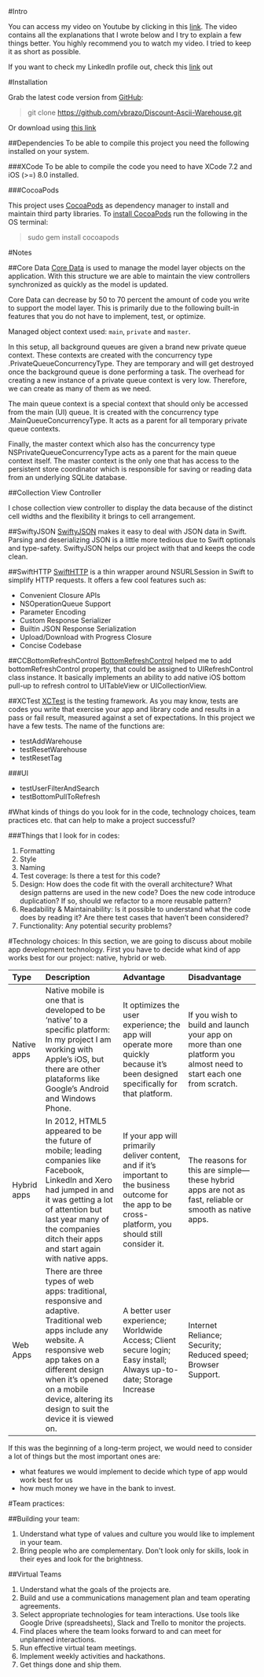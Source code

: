 #Intro

You can access my video on Youtube by clicking in this [link](https://youtu.be/qXR-CLfWwXY). The video contains all the explanations that I wrote below and I try to explain a few things better. You highly recommend you to watch my video. I tried to keep it as short as possible.

If you want to check my LinkedIn profile out, check this [link](https://www.linkedin.com/in/vbrazo) out

#Installation

Grab the latest code version from [GitHub](https://github.com/vbrazo/Discount-Ascii-Warehouse.git):

> git clone https://github.com/vbrazo/Discount-Ascii-Warehouse.git

Or download using [this link](https://github.com/vbrazo/Discount-Ascii-Warehouse/tree/master/Archives/discount_ascii_warehouse.zip)

##Dependencies
To be able to compile this project you need the following installed on your system.

###XCode
To be able to compile the code you need to have XCode 7.2 and iOS (>=) 8.0 installed.

###CocoaPods

This project uses [CocoaPods](https://cocoapods.org) as dependency manager to install and maintain third party libraries.
To [install CocoaPods](https://cocoapods.org/#install) run the following in the OS terminal:

> sudo gem install cocoapods

#Notes

##Core Data
[Core Data](https://developer.apple.com/library/tvos/documentation/Cocoa/Conceptual/CoreData/index.html) is used to manage the model layer objects on the application. With this structure we are able to maintain the view controllers synchronized as quickly as the model is updated.

Core Data can decrease by 50 to 70 percent the amount of code you write to support the model layer. This is primarily due to the following built-in features that you do not have to implement, test, or optimize.

Managed object context used: `main`, `private` and `master`.

In this setup, all background queues are given a brand new private queue context. These contexts are created with the concurrency type .PrivateQueueConcurrencyType. They are temporary and will get destroyed once the background queue is done performing a task. The overhead for creating a new instance of a private queue context is very low. Therefore, we can create as many of them as we need.

The main queue context is a special context that should only be accessed from the main (UI) queue. It is created with the concurrency type .MainQueueConcurrencyType. It acts as a parent for all temporary private queue contexts.

Finally, the master context which also has the concurrency type NSPrivateQueueConcurrencyType acts as a parent for the main queue context itself. The master context is the only one that has access to the persistent store coordinator which is responsible for saving or reading data from an underlying SQLite database.

##Collection View Controller

I chose collection view controller to display the data because of the distinct cell widths and the flexibility it brings to cell arrangement.

##SwiftyJSON
[SwiftyJSON](https://github.com/SwiftyJSON/SwiftyJSON) makes it easy to deal with JSON data in Swift. Parsing and deserializing JSON is a little more tedious due to Swift optionals and type-safety. SwiftyJSON helps our project with that and keeps the code clean.

##SwiftHTTP
[SwiftHTTP](https://github.com/daltoniam/SwiftHTTP) is a thin wrapper around NSURLSession in Swift to simplify HTTP requests. It offers a few cool features such as:

- Convenient Closure APIs
- NSOperationQueue Support
- Parameter Encoding
- Custom Response Serializer
- Builtin JSON Response Serialization
- Upload/Download with Progress Closure
- Concise Codebase

##CCBottomRefreshControl
[BottomRefreshControl](https://github.com/vlasov/CCBottomRefreshControl) helped me to add bottomRefreshControl property, that could be assigned to UIRefreshControl class instance. It basically implements an ability to add native iOS bottom pull-up to refresh control to UITableView or UICollectionView.

##XCTest
[XCTest](http://nshipster.com/xctestcase/) is the testing framework. As you may know, tests are codes you write that exercise your app and library code and results in a pass or fail result, measured against a set of expectations. In this project we have a few tests. The name of the functions are:

- testAddWarehouse
- testResetWarehouse
- testResetTag

###UI 

- testUserFilterAndSearch
- testBottomPullToRefresh


#What kinds of things do you look for in the code, technology choices, team practices etc. that can help to make a project successful? 

###Things that I look for in codes:
1. Formatting
2. Style
3. Naming
4. Test coverage: Is there a test for this code?
5. Design: How does the code fit with the overall architecture? What design patterns are used in the new code? Does the new code introduce duplication? If so, should we refactor to a more reusable pattern?
6. Readability & Maintainability: Is it possible to understand what the code does by reading it? Are there test cases that haven’t been considered?
7. Functionality: Any potential security problems?

#Technology choices:
In this section, we are going to discuss about mobile app development technology. First you have to decide what kind of app works best for our project: native, hybrid or web.

Type | Description | Advantage | Disadvantage
:-- | :-- | :-- | :-- 
Native apps | Native mobile is one that is developed to be ‘native’ to a specific platform: In my project I am working with Apple’s iOS, but there are other plataforms like Google’s Android and Windows Phone. | It optimizes the user experience; the app will operate more quickly because it’s been designed specifically for that platform. | If you wish to build and launch your app on more than one platform you almost need to start each one from scratch.
Hybrid apps | In 2012, HTML5 appeared to be the future of mobile; leading companies like Facebook, LinkedIn and Xero had jumped in and it was getting a lot of attention but last year many of the companies ditch their apps and start again with native apps. | If your app will primarily deliver content, and if it’s important to the business outcome for the app to be cross-platform, you should still consider it. | The reasons for this are simple—these hybrid apps are not as fast, reliable or smooth as native apps.
Web Apps | There are three types of web apps: traditional, responsive and adaptive. Traditional web apps include any website. A responsive web app takes on a different design when it’s opened on a mobile device, altering its design to suit the device it is viewed on. | A better user experience; Worldwide Access; Client secure login; Easy install; Always up-to-date; Storage Increase | Internet Reliance; Security; Reduced speed; Browser Support.

If this was the beginning of a long-term project, we would need to consider a lot of things but the most important ones are:<BR>
- what features we would implement to decide which type of app would work best for us
- how much money we have in the bank to invest.

#Team practices:

##Building your team:
1. Understand what type of values and culture you would like to implement in your team.<BR>
2. Bring people who are complementary. Don't look only for skills, look in their eyes and look for the brightness.<BR>

##Virtual Teams
1. Understand what the goals of the projects are.<BR>
2. Build and use a communications management plan and team operating agreements.<BR>
3. Select appropriate technologies for team interactions. Use tools like Google Drive (spreadsheets), Slack and Trello to monitor the projects.<BR>
4. Find places where the team looks forward to and can meet for unplanned interactions.<BR>
5. Run effective virtual team meetings.<BR>
6. Implement weekly activities and hackathons.<BR>
7. Get things done and ship them.
